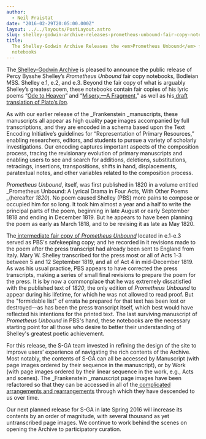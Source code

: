 ```yaml
---
author:
  - Neil Fraistat
date: "2016-02-29T20:05:00.000Z"
layout: ../../layouts/PostLayout.astro
slug: shelley-godwin-archive-releases-prometheus-unbound-fair-copy-notebooks
title:
  The Shelley-Godwin Archive Releases the <em>Prometheus Unbound</em> fair copy
  notebooks
---
```


The[ Shelley-Godwin Archive](http://shelleygodwinarchive.org/) is pleased to announce the public release of Percy Bysshe Shelley’s _Prometheus Unbound_ fair copy notebooks, Bodleian MSS. Shelley e.1, e.2, and e.3. Beyond the fair copy of what is arguably Shelley’s greatest poem, these notebooks contain fair copies of his lyric poems “[Ode to Heaven](http://shelleygodwinarchive.org/contents/ode_to_heaven)” and “[Misery.—A Fragment](http://shelleygodwinarchive.org/contents/misery/),” as well as his[ draft translation of Plato’s _Ion_](http://shelleygodwinarchive.org/contents/ion)_._

As with our earlier release of the \_Frankenstein \_manuscripts, these manuscripts all appear as high quality page images accompanied by full transcriptions, and they are encoded in a schema based upon the Text Encoding Initiative’s guidelines for “Representation of Primary Resources,” enabling researchers, editors, and students to pursue a variety of scholarly investigations. Our encoding captures important aspects of the composition process, tracing the revisionary evolution of primary manuscripts and enabling users to see and search for additions, deletions, substitutions, retracings, insertions, transpositions, shifts in hand, displacements, paratextual notes, and other variables related to the composition process.

_Prometheus Unbound_, itself, was first published in 1820 in a volume entitled _Prometheus Unbound: A Lyrical Drama in Four Acts, With Other Poems _(hereafter _1820_). No poem caused Shelley (PBS) more pains to compose or occupied him for so long. It took him almost a year and a half to write the principal parts of the poem, beginning in late August or early September 1818 and ending in December 1819. But he appears to have been planning the poem as early as March 1818, and to be revising it as late as May 1820.

The[ intermediate fair copy of _Prometheus Unbound_](http://shelleygodwinarchive.org/contents/prometheus_unbound/) located in e.1-e.3 served as PBS's safekeeping copy; and he recorded in it revisions made to the poem after the press transcript had already been sent to England from Italy. Mary W. Shelley transcribed for the press most or all of Acts 1-3 between 5 and 12 September 1819, and all of Act 4 in mid-December 1819. As was his usual practice, PBS appears to have corrected the press transcripts, making a series of small final revisions to prepare the poem for the press. It is by now a commonplace that he was extremely dissatisfied with the published text of _1820_, the only edition of _Prometheus Unbound_ to appear during his lifetime, for which he was not allowed to read proof. But the "formidable list" of errata he prepared for that text has been lost or destroyed—as has been the press transcript itself, which best would have reflected his intentions for the printed text. The last surviving manuscript of _Prometheus Unbound_ in PBS's hand, these notebooks are the necessary starting point for all those who desire to better their understanding of Shelley's greatest poetic achievement.

For this release, the S-GA team invested in refining the design of the site to improve users’ experience of navigating the rich contents of the Archive. Most notably, the contents of S-GA can all be accessed by Manuscript (with page images ordered by their sequence in the manuscript), or by Work (with page images ordered by their linear sequence in the work, e.g., Acts and scenes). The \_Frankenstein \_manuscript page images have been refactored so that they can be accessed in all of the[ complicated arrangements and rearrangements](http://shelleygodwinarchive.org/contents/frankenstein_chapters) through which they have descended to us over time.

Our next planned release for S-GA in late Spring 2016 will increase its contents by an order of magnitude, with several thousand as yet untranscribed page images. We continue to work behind the scenes on opening the Archive to participatory curation.
